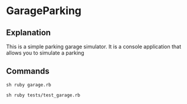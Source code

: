 # GarageParking

## Explanation

This is a simple parking garage simulator. It is a console application that allows you to simulate a parking

## Commands

 ```sh ruby garage.rb  ```

 ```sh ruby tests/test_garage.rb  ```


